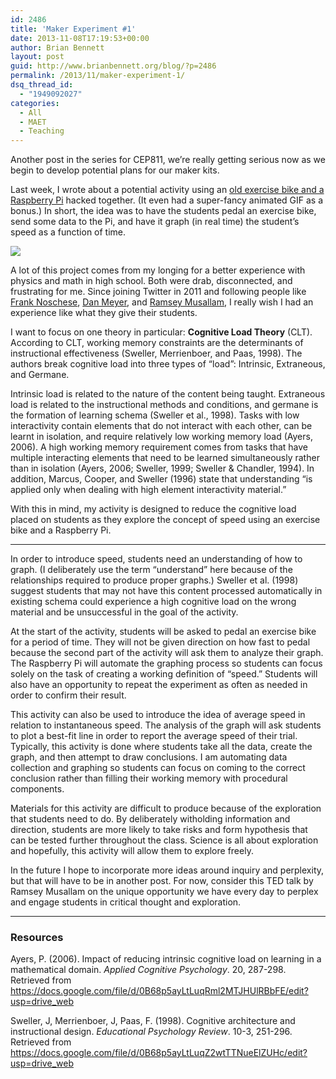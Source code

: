 ```yaml
---
id: 2486
title: 'Maker Experiment #1'
date: 2013-11-08T17:19:53+00:00
author: Brian Bennett
layout: post
guid: http://www.brianbennett.org/blog/?p=2486
permalink: /2013/11/maker-experiment-1/
dsq_thread_id:
  - "1949092027"
categories:
  - All
  - MAET
  - Teaching
---
```

Another post in the series for CEP811, we&#8217;re really getting serious now as we begin to develop potential plans for our maker kits.

Last week, I wrote about a potential activity using an [old exercise bike and a Raspberry Pi](http://blog.ohheybrian.com/thrifting-brainstorms/) hacked together. (It even had a super-fancy animated GIF as a bonus.) In short, the idea was to have the students pedal an exercise bike, send some data to the Pi, and have it graph (in real time) the student&#8217;s speed as a function of time.

<img src="http://ohheybrian.com/images/bike.gif" class="aligncenter" />

A lot of this project comes from my longing for a better experience with physics and math in high school. Both were drab, disconnected, and frustrating for me. Since joining Twitter in 2011 and following people like [Frank Noschese](http://www.twitter.com/fnoschese), [Dan Meyer](http://www.twitter.com/ddmeyer), and [Ramsey Musallam](http://www.twitter.com/ramusallam), I really wish I had an experience like what they give their students.

I want to focus on one theory in particular: **Cognitive Load Theory** (CLT). According to CLT, working memory constraints are the determinants of instructional effectiveness (Sweller, Merrienboer, and Paas, 1998). The authors break cognitive load into three types of &#8220;load&#8221;: Intrinsic, Extraneous, and Germane. 

Intrinsic load is related to the nature of the content being taught. Extraneous load is related to the instructional methods and conditions, and germane is the formation of learning schema (Sweller et al., 1998). Tasks with low interactivity contain elements that do not interact with each other, can be learnt in isolation, and require relatively low working memory load (Ayers, 2006). A high working memory requirement comes from tasks that have multiple interacting elements that need to be learned simultaneously rather than in isolation (Ayers, 2006; Sweller, 1999; Sweller & Chandler, 1994). In addition, Marcus, Cooper, and Sweller (1996) state that understanding &#8220;is applied only when dealing with high element interactivity material.&#8221; 

With this in mind, my activity is designed to reduce the cognitive load placed on students as they explore the concept of speed using an exercise bike and a Raspberry Pi.

* * *

In order to introduce speed, students need an understanding of how to graph. (I deliberately use the term &#8220;understand&#8221; here because of the relationships required to produce proper graphs.) Sweller et al. (1998) suggest students that may not have this content processed automatically in existing schema could experience a high cognitive load on the wrong material and be unsuccessful in the goal of the activity.

At the start of the activity, students will be asked to pedal an exercise bike for a period of time. They will not be given direction on how fast to pedal because the second part of the activity will ask them to analyze their graph. The Raspberry Pi will automate the graphing process so students can focus solely on the task of creating a working definition of &#8220;speed.&#8221; Students will also have an opportunity to repeat the experiment as often as needed in order to confirm their result.

This activity can also be used to introduce the idea of average speed in relation to instantaneous speed. The analysis of the graph will ask students to plot a best-fit line in order to report the average speed of their trial. Typically, this activity is done where students take all the data, create the graph, and then attempt to draw conclusions. I am automating data collection and graphing so students can focus on coming to the correct conclusion rather than filling their working memory with procedural components.

Materials for this activity are difficult to produce because of the exploration that students need to do. By deliberately witholding information and direction, students are more likely to take risks and form hypothesis that can be tested further throughout the class. Science is all about exploration and hopefully, this activity will allow them to explore freely.

In the future I hope to incorporate more ideas around inquiry and perplexity, but that will have to be in another post. For now, consider this TED talk by Ramsey Musallam on the unique opportunity we have every day to perplex and engage students in critical thought and exploration.



* * *

### Resources

Ayers, P. (2006). Impact of reducing intrinsic cognitive load on learning in a mathematical domain. _Applied Cognitive Psychology_. 20, 287-298. Retrieved from <https://docs.google.com/file/d/0B68p5ayLtLuqRml2MTJHUlRBbFE/edit?usp=drive_web>

Sweller, J, Merrienboer, J, Paas, F. (1998). Cognitive architecture and instructional design. _Educational Psychology Review_. 10-3, 251-296. Retrieved from <https://docs.google.com/file/d/0B68p5ayLtLuqZ2wtTTNueElZUHc/edit?usp=drive_web>